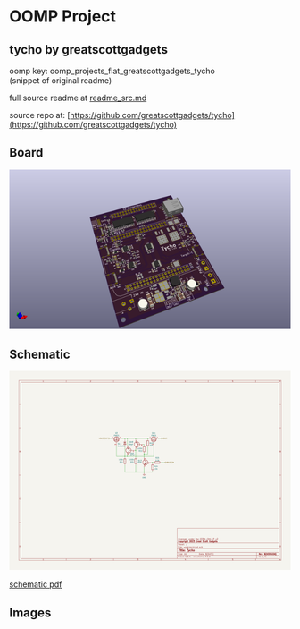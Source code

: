 # OOMP Project  
## tycho  by greatscottgadgets  
  
oomp key: oomp_projects_flat_greatscottgadgets_tycho  
(snippet of original readme)  
  
  
  full source readme at [readme_src.md](readme_src.md)  
  
source repo at: [https://github.com/greatscottgadgets/tycho](https://github.com/greatscottgadgets/tycho)  
## Board  
  
[![working_3d.png](working_3d_600.png)](working_3d.png)  
## Schematic  
  
[![working_schematic.png](working_schematic_600.png)](working_schematic.png)  
  
[schematic pdf](working_schematic.pdf)  
## Images  
